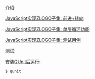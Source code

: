 介绍:

[JavaScript实现ZLOGO子集: 前进+转向](https://zhuanlan.zhihu.com/p/31748014)

[JavaScript实现ZLOGO子集: 单层循环功能](https://zhuanlan.zhihu.com/p/31785790)

[JavaScript实现ZLOGO子集: 测试用例](https://zhuanlan.zhihu.com/p/31870155)

测试:

安装[QUnit](http://qunitjs.com/)后运行:
```
$ qunit
```
